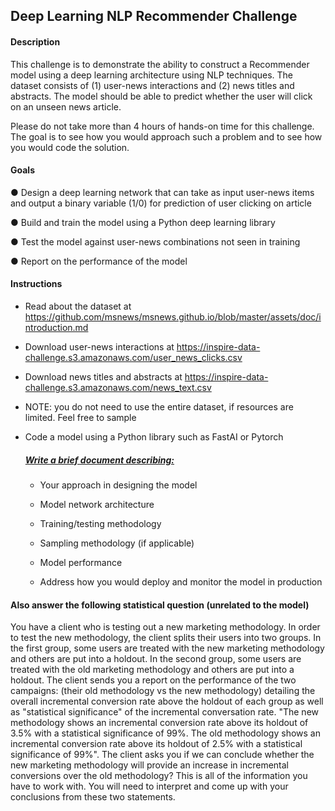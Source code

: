 ## Deep Learning NLP Recommender Challenge

#### Description

This challenge is to demonstrate the ability to construct a Recommender model using a deep learning architecture using NLP techniques. The dataset consists of (1) user-news interactions and (2) news titles and abstracts. The model should be able to predict whether the user will click on an unseen news article.

Please do not take more than 4 hours of hands-on time for this challenge. The goal is to see how you would approach such a problem and to see how you would code the solution.

#### Goals

●  Design a deep learning network that can take as input user-news items and output a binary variable (1/0) for prediction of user clicking on article

●  Build and train the model using a Python deep learning library

●  Test the model against user-news combinations not seen in training

●  Report on the performance of the model

#### Instructions

-  Read about the dataset at https://github.com/msnews/msnews.github.io/blob/master/assets/doc/introduction.md

- Download user-news interactions at https://inspire-data-challenge.s3.amazonaws.com/user_news_clicks.csv

- Download news titles and abstracts at https://inspire-data-challenge.s3.amazonaws.com/news_text.csv

- NOTE: you do not need to use the entire dataset, if resources are limited. Feel free to sample

- Code a model using a Python library such as FastAI or Pytorch

  ##### <u>Write a brief document describing:</u>

  - Your approach in designing the model

  - Model network architecture

  - Training/testing methodology

  - Sampling methodology (if applicable)

  - Model performance

  - Address how you would deploy and monitor the model in production

    

#### Also answer the following statistical question (unrelated to the model)

You have a client who is testing out a new marketing methodology. In order to test the new methodology, the client splits their users into two groups. In the first group, some users are treated with the new marketing methodology and others are put into a holdout. In the second group, some users are treated with the old marketing methodology and others are put into a holdout. The client sends you a report on the performance of the two campaigns: (their old methodology vs the new methodology) detailing the overall incremental conversion rate above the holdout of each group as well as "statistical significance" of the incremental conversation rate. "The new methodology shows an incremental conversion rate above its holdout of 3.5% with a statistical significance of 99%. The old methodology shows an incremental conversion rate above its holdout of 2.5% with a statistical significance of 99%". The client asks you if we can conclude whether the new marketing methodology will provide an increase in incremental conversions over the old methodology? This is all of the information you have to work with. You will need to interpret and come up with your conclusions from these two statements.